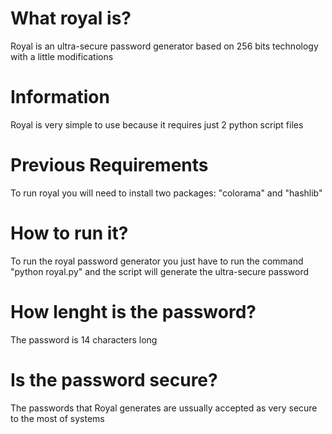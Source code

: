 # What royal is?
Royal is an ultra-secure password generator based on 256 bits technology with a little modifications
# Information
Royal is very simple to use because it requires just 2 python script files
# Previous Requirements
To run royal you will need to install two packages: "colorama" and "hashlib"
# How to run it?
To run the royal password generator you just have to run the command "python royal.py" and the script will generate the ultra-secure password
# How lenght is the password?
The password is 14 characters long
# Is the password secure?
The passwords that Royal generates are ussually accepted as very secure to the most of systems
